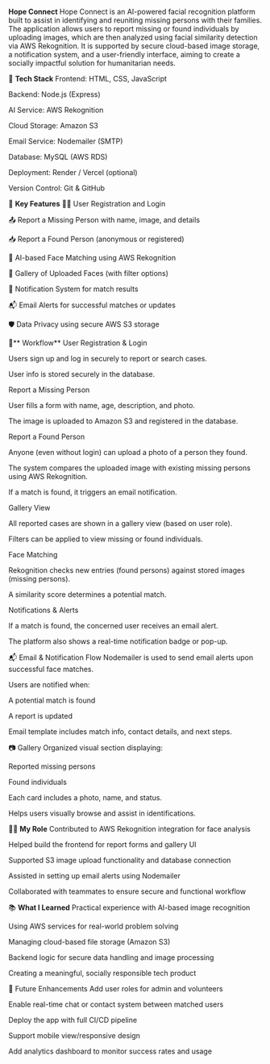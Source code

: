 **Hope Connect**
Hope Connect is an AI-powered facial recognition platform built to assist in identifying and reuniting missing persons with their families. The application allows users to report missing or found individuals by uploading images, which are then analyzed using facial similarity detection via AWS Rekognition. It is supported by secure cloud-based image storage, a notification system, and a user-friendly interface, aiming to create a socially impactful solution for humanitarian needs.

🔧 **Tech Stack**
Frontend: HTML, CSS, JavaScript

Backend: Node.js (Express)

AI Service: AWS Rekognition

Cloud Storage: Amazon S3

Email Service: Nodemailer (SMTP)

Database: MySQL (AWS RDS)

Deployment: Render / Vercel (optional)

Version Control: Git & GitHub

🚀 **Key Features**
🧑‍💻 User Registration and Login

📤 Report a Missing Person with name, image, and details

📥 Report a Found Person (anonymous or registered)

🔎 AI-based Face Matching using AWS Rekognition

📂 Gallery of Uploaded Faces (with filter options)

🔔 Notification System for match results

📬 Email Alerts for successful matches or updates

🛡️ Data Privacy using secure AWS S3 storage

🔁** Workflow**
User Registration & Login

Users sign up and log in securely to report or search cases.

User info is stored securely in the database.

Report a Missing Person

User fills a form with name, age, description, and photo.

The image is uploaded to Amazon S3 and registered in the database.

Report a Found Person

Anyone (even without login) can upload a photo of a person they found.

The system compares the uploaded image with existing missing persons using AWS Rekognition.

If a match is found, it triggers an email notification.

Gallery View

All reported cases are shown in a gallery view (based on user role).

Filters can be applied to view missing or found individuals.

Face Matching

Rekognition checks new entries (found persons) against stored images (missing persons).

A similarity score determines a potential match.

Notifications & Alerts

If a match is found, the concerned user receives an email alert.

The platform also shows a real-time notification badge or pop-up.

📬 Email & Notification Flow
Nodemailer is used to send email alerts upon successful face matches.

Users are notified when:

A potential match is found

A report is updated

Email template includes match info, contact details, and next steps.

📷 Gallery
Organized visual section displaying:

Reported missing persons

Found individuals

Each card includes a photo, name, and status.

Helps users visually browse and assist in identifications.



👨‍💻 **My Role**
Contributed to AWS Rekognition integration for face analysis

Helped build the frontend for report forms and gallery UI

Supported S3 image upload functionality and database connection

Assisted in setting up email alerts using Nodemailer

Collaborated with teammates to ensure secure and functional workflow



📚 **What I Learned**
Practical experience with AI-based image recognition

Using AWS services for real-world problem solving

Managing cloud-based file storage (Amazon S3)

Backend logic for secure data handling and image processing

Creating a meaningful, socially responsible tech product

🚧 Future Enhancements
Add user roles for admin and volunteers

Enable real-time chat or contact system between matched users

Deploy the app with full CI/CD pipeline

Support mobile view/responsive design

Add analytics dashboard to monitor success rates and usage

